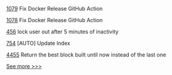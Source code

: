 
[1079](https://github.com/hyperledger/firefly/pull/1079) Fix Docker Release GitHub Action

[1078](https://github.com/hyperledger/firefly/pull/1078) Fix Docker Release GitHub Action

[456](https://github.com/hyperledger/aries-mobile-agent-react-native/pull/456) lock user out after 5 minutes of inactivity

[754](https://github.com/hyperledger/aries-rfcs/pull/754) [AUTO] Update Index

[4455](https://github.com/hyperledger/besu/pull/4455) Return the best block built until now instead of the last one


[See more >>>](https://start-here.hyperledger.org/pull-requests)
